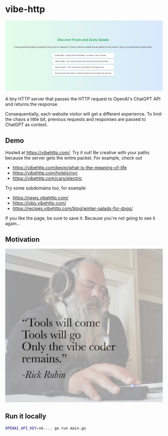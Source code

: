 # vibe-http

![hero](hero.png)

A tiny HTTP server that passes the HTTP request to OpenAI's ChatGPT API and returns the response.

Consequentially, each website visitor will get a different experience. To limit the chaos a little
bit, previous requests and responses are passed to ChatGPT as context.

## Demo

Hosted at https://vibehttp.com/. Try it out! Be creative with your paths because the server gets the
entire packet. For example, check out

- https://vibehttp.com/kevin/what-is-the-meaning-of-life
- https://vibehttp.com/hotels/nyc
- https://vibehttp.com/cars/electric

Try some subdomains too, for example

- https://news.vibehttp.com/
- https://jobs.vibehttp.com/
- https://recipes.vibehttp.com/blog/winter-salads-for-dogs/

If you like the page, be sure to save it. Because you're not going to see it again...

## Motivation

![motivation](motivation.jpg)

## Run it locally

```bash
OPENAI_API_KEY=sk-... go run main.go
```
